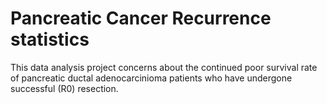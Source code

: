 # Pancreatic Cancer Recurrence statistics

This data analysis project concerns about the continued poor survival rate of pancreatic ductal adenocarcinioma patients who have undergone successful (R0) resection.
